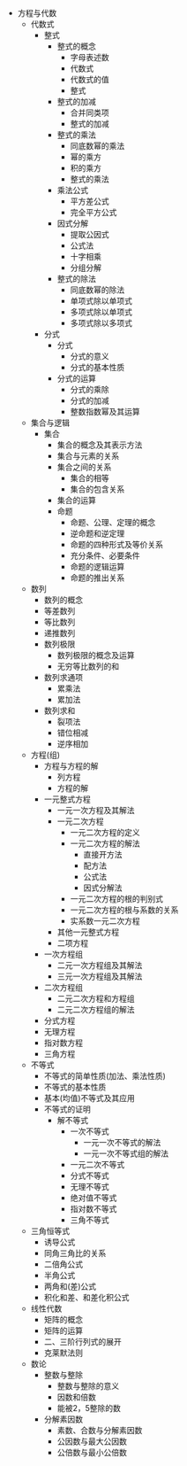 * 方程与代数
  * 代数式
    * 整式
      * 整式的概念
        * 字母表述数
        * 代数式
        * 代数式的值
        * 整式
      * 整式的加减
        * 合并同类项
        * 整式的加减
      * 整式的乘法
        * 同底数幂的乘法
        * 幂的乘方
        * 积的乘方
        * 整式的乘法
      * 乘法公式
        * 平方差公式
        * 完全平方公式
      * 因式分解
        * 提取公因式
        * 公式法
        * 十字相乘
        * 分组分解
      * 整式的除法
        * 同底数幂的除法
        * 单项式除以单项式
        * 多项式除以单项式
        * 多项式除以多项式
    * 分式
      * 分式
        * 分式的意义
        * 分式的基本性质
      * 分式的运算
        * 分式的乘除
        * 分式的加减
        * 整数指数幂及其运算
  * 集合与逻辑
    * 集合
      * 集合的概念及其表示方法
      * 集合与元素的关系
      * 集合之间的关系
        * 集合的相等
        * 集合的包含关系
      * 集合的运算
      * 命题
        * 命题、公理、定理的概念
      	* 逆命题和逆定理
        * 命题的四种形式及等价关系
        * 充分条件、必要条件
        * 命题的逻辑运算
        * 命题的推出关系
  * 数列
    * 数列的概念
    * 等差数列
    * 等比数列
    * 递推数列
    * 数列极限
      * 数列极限的概念及运算
      * 无穷等比数列的和
    * 数列求通项
      * 累乘法
      * 累加法
    * 数列求和
      * 裂项法
      * 错位相减
      * 逆序相加
  * 方程(组)
    * 方程与方程的解
        * 列方程
        * 方程的解
    * 一元整式方程 
      * 一元一次方程及其解法
      * 一元二次方程
        * 一元二次方程的定义
        * 一元二次方程的解法
          * 直接开方法
          * 配方法
          * 公式法
          * 因式分解法
        * 一元二次方程的根的判别式
        * 一元二次方程的根与系数的关系
        * 实系数一元二次方程
      * 其他一元整式方程
      * 二项方程
    * 一次方程组
      * 二元一次方程组及其解法
      * 三元一次方程组及其解法
    * 二次方程组
      * 二元二次方程和方程组
      * 二元二次方程组的解法
    * 分式方程
    * 无理方程
    * 指对数方程
    * 三角方程
  * 不等式
    * 不等式的简单性质(加法、乘法性质)
    * 不等式的基本性质
    * 基本(均值)不等式及其应用
    * 不等式的证明
      * 解不等式
        * 一次不等式
            * 一元一次不等式的解法
            * 一元一次不等式组的解法
        * 一元二次不等式
        * 分式不等式
        * 无理不等式
        * 绝对值不等式
        * 指对数不等式
        * 三角不等式
  * 三角恒等式
    * 诱导公式
    * 同角三角比的关系
    * 二倍角公式
    * 半角公式
    * 两角和(差)公式
    * 积化和差、和差化积公式 
  * 线性代数
    * 矩阵的概念
    * 矩阵的运算
    * 二、三阶行列式的展开
    * 克莱默法则
  * 数论
    * 整数与整除
      * 整数与整除的意义
      * 因数和倍数
      * 能被2，5整除的数
    * 分解素因数
      * 素数、合数与分解素因数
      * 公因数与最大公因数
      * 公倍数与最小公倍数
